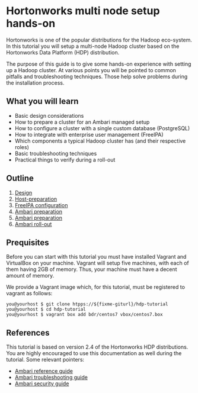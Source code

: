 # Hortonworks multi node setup hands-on

Hortonworks is one of the popular distributions for the Hadoop eco-system. In this tutorial you will setup a multi-node Hadoop cluster based on the  Hortonworks Data Platform (HDP) distribution.

The purpose of this guide is to give some hands-on experience with setting up a Hadoop cluster. At various points you will be pointed to common pitfalls and troubleshooting techniques. Those help solve problems during the installation process.

## What you will learn

* Basic design considerations
* How to prepare a cluster for an Ambari managed setup
* How to configure a cluster with a single custom database (PostgreSQL)
* How to integrate with enterprise user management (FreeIPA)
* Which components a typical Hadoop cluster has (and their respective roles)
* Basic troubleshooting techniques
* Practical things to verify during a roll-out

## Outline

1. [Design](doc/design.md)
1. [Host-preparation](hostpreparation.md)
1. [FreeIPA configuration](doc/freeipa.md)
1. [Ambari preparation](ambariserverpreparation.md)
1. [Ambari preparation](ambariagentpreparation.md)
1. [Ambari roll-out](ambarirollout.md)

## Prequisites

Before you can start with this tutorial you must have installed Vagrant and VirtualBox on your machine. Vagrant will setup five machines, with each of them having 2GB of memory. Thus, your machine must have a decent amount of memory.

We provide a Vagrant image which, for this tutorial, must be registered to vagrant as follows:

```
you@yourhost $ git clone htpps://${fixme-giturl}/hdp-tutorial
you@yourhost $ cd hdp-tutorial
you@yourhost $ vagrant box add bdr/centos7 vbox/centos7.box
```

## References

This tutorial is based on version 2.4 of the Hortonworks HDP distributions. You are highly encouraged to use this documentation as well during the tutorial. Some relevant pointers:

* [Ambari reference guide](http://docs.hortonworks.com/HDPDocuments/Ambari-2.2.2.0/bk_ambari_reference_guide/content/ch_amb_ref_installing_ambari_agents_manually.html)
* [Ambari troubleshooting guide](http://docs.hortonworks.com/HDPDocuments/Ambari-2.2.2.0/bk_ambari_troubleshooting/content/_reviewing_ambari_log_files.html)
* [Ambari security guide](http://docs.hortonworks.com/HDPDocuments/Ambari-2.2.2.0/bk_Ambari_Security_Guide/content/_configuring_ambari_for_non-root.html)
